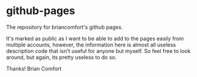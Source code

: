 # github-pages

The repository for briancomfort's github pages. 

It's marked as public as I want to be able to add to the pages easily from multiple accounts, however, the information here is almost all useless description code that isn't useful for anyone but myself. So feel free to look around, but again, its pretty useless to do so. 

Thanks!
Brian Comfort
